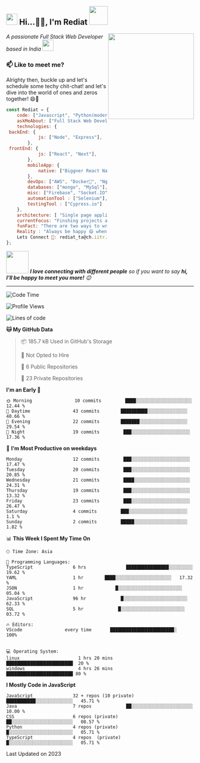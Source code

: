 

[](https://github.com/RediatDev/RediatDev/files/14839337/README.md)<h2><img src="https://emojis.slackmojis.com/emojis/images/1531849430/4246/blob-sunglasses.gif?1531849430" width="30"/> Hi...👋🏾, I'm Rediat  <img src="https://media.giphy.com/media/12oufCB0MyZ1Go/giphy.gif" width="50"></h2>
<img align='right' src="https://user-images.githubusercontent.com/55389276/140866485-8fb1c876-9a8f-4d6a-98dc-08c4981eaf70.gif" width="230">
<p><em>A passionate Full Stack Web Developer based in India <a href="https://media1.tenor.com/m/VzAMxkWnBy8AAAAC/taj-mahal-india.gif">
</a><img src="https://media.giphy.com/media/v1.Y2lkPTc5MGI3NjExM3JhNGNob3VwbWZtdmQxd2FiMml1bDV1YjNxano3eHV1dThvMGRyMiZlcD12MV9naWZzX3NlYXJjaCZjdD1n/11MKLWSDvMVSp2/giphy.gif" width="30"> 
</em></p>


### 📫 Like to meet me?
Alrighty then, buckle up and let's schedule some techy chit-chat! and let's dive into the world of ones and zeros together! 😄🚀

```javascript
const Rediat = {
    code: ["Javascript", "Python(moderate)", "Java(moderate)"],
    askMeAbout: ["Full Stack Web Development","devOps"],
    technologies: {
 backEnd: {
            js: ["Node", "Express"],
        },
 frontEnd: {
            js: ["React", "Next"],
        },
        mobileApp: {
            native: ["Biggner React Native developer"]
        },
        devOps: ["AWS", "Docker🐳", "Nginx"],
        databases: ["mongo", "MySql"],
        misc: ["Firebase", "Socket.IO", "selenium", "cypress", ],
        automationTool : ["Selenium"],
        testingTool : ["Cypress.io"]
    },
    architecture: [ "Single page applications"],
    currentFocus: "Finshing projects at hand",
    funFact: "There are two ways to write error-free programs; only the third one works",
    Reality : "Always be happy 😄 when you encounter an error  in bright red's 🔴... a solution waiting to be discovered out there somewhere 👍!"
    Lets Connect 🚀: rediat_ta@ch.iitr.ac.in
};
```

<img src="https://media.giphy.com/media/LnQjpWaON8nhr21vNW/giphy.gif" width="60"> <em><b>I love connecting with different people</b> so if you want to say <b>hi, I'll be happy to meet you more!</b> 😊</em>

---
<!--START_SECTION:waka-->
![Code Time](http://img.shields.io/badge/Code%20Time-2%2C661%20hrs%2046%20mins-blue)

![Profile Views](http://img.shields.io/badge/Profile%20Views-1847-blue)

![Lines of code](https://img.shields.io/badge/From%20Hello%20World%20I%27ve%20Written-4.0%20million%20lines%20of%20code-blue)

**🐱 My GitHub Data** 

> 📦 185.7 kB Used in GitHub's Storage 
 > 
> 🚫 Not Opted to Hire
 > 
> 📜 6 Public Repositories 
 > 
> 🔑 23 Private Repositories 
 > 
**I'm an Early 🐤** 

```text
🌞 Morning                10 commits         ████░░░░░░░░░░░░░░░░░░░░░   12.44 % 
🌆 Daytime                43 commits        ██████████░░░░░░░░░░░░░░░   40.66 % 
🌃 Evening                22 commits        ███████░░░░░░░░░░░░░░░░░░   29.54 % 
🌙 Night                  19 commits         ███░░░░░░░░░░░░░░░░░░░░░░   17.36 % 
```
📅 **I'm Most Productive on weekdays** 

```text
Monday                   12 commits         ███░░░░░░░░░░░░░░░░░░░░░░   17.47 % 
Tuesday                  20 commits         ███░░░░░░░░░░░░░░░░░░░░░░   20.85 % 
Wednesday                21 commits         ████░░░░░░░░░░░░░░░░░░░░░   24.31 % 
Thursday                 19 commits         ███░░░░░░░░░░░░░░░░░░░░░░   13.32 % 
Friday                   23 commits         ███░░░░░░░░░░░░░░░░░░░░░░   26.47 % 
Saturday                 4 commits         ███░░░░░░░░░░░░░░░░░░░░░░   1.1 % 
Sunday                   2 commits         █████░░░░░░░░░░░░░░░░░░░░   1.82 % 
```


📊 **This Week I Spent My Time On** 

```text
🕑︎ Time Zone: Asia

💬 Programming Languages: 
TypeScript               6 hrs               ████████████████░░░░░░░░░  19.62 % 
YAML                     1 hr        ████░░░░░░░░░░░░░░░░░░░░░   17.32 % 
JSON                     1 hr            █░░░░░░░░░░░░░░░░░░░░░░░░   05.04 % 
JavaScript               96 hr             █░░░░░░░░░░░░░░░░░░░░░░░░   62.33 % 
SQL                      5 hr             █░░░░░░░░░░░░░░░░░░░░░░░░   03.72 % 

🔥 Editors: 
VScode                every time       ████████████████████████░   100%


💻 Operating System: 
linux                      1 hrs 20 mins       █████████████████████████  20 %
windows                    4 hrs 26 mins       █████████████████████████ 80 %
```

**I Mostly Code in JavaScript** 

```text
JavaScript               32 + repos (10 private)            ███████████░░░░░░░░░░░░░░   45.71 % 
Java                     7 repos             ██░░░░░░░░░░░░░░░░░░░░░░░   10.00 % 
CSS                      6 repos (private)            ██░░░░░░░░░░░░░░░░░░░░░░░   08.57 % 
Python                   4 repos (private)             █░░░░░░░░░░░░░░░░░░░░░░░░   05.71 % 
TypeScript               4 repos  (private)            █░░░░░░░░░░░░░░░░░░░░░░░░   05.71 % 
```




 Last Updated on 2023
<!--END_SECTION:waka-->




